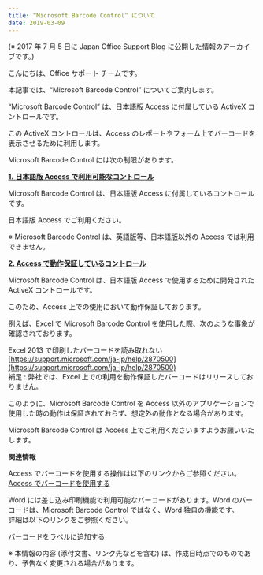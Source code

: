 ```yaml
---
title: “Microsoft Barcode Control” について
date: 2019-03-09
---
```


(※ 2017 年 7 月 5 日に Japan Office Support Blog に公開した情報のアーカイブです。)

こんにちは、Office サポート チームです。

本記事では、“Microsoft Barcode Control” についてご案内します。

  

“Microsoft Barcode Control” は、日本語版 Access に付属している ActiveX コントロールです。  

この ActiveX コントロールは、Access のレポートやフォーム上でバーコードを表示させるために利用します。

  

Microsoft Barcode Control には次の制限があります。  

  

<u>**1\.** **日本語版 Access で利用可能なコントロール**</u>

  

Microsoft Barcode Control は、日本語版 Access に付属しているコントロールです。  

日本語版 Access でご利用ください。

  

※ Microsoft Barcode Control は、英語版等、日本語版以外の Access では利用できません。  

  

<u>**2\. Access で動作保証しているコントロール**</u>

  

Microsoft Barcode Control は、日本語版 Access で使用するために開発された ActiveX コントロールです。  

このため、Access 上での使用において動作保証しております。  

例えば、Excel で Microsoft Barcode Control を使用した際、次のような事象が確認されております。  

  

Excel 2013 で印刷したバーコードを読み取れない  
[https://support.microsoft.com/ja-jp/help/2870500](https://support.microsoft.com/ja-jp/help/2870500)  
補足 : 弊社では、Excel 上での利用を動作保証したバーコードはリリースしておりません。  

  

このように、Microsoft Barcode Control を Access 以外のアプリケーションで使用した時の動作は保証されておらず、想定外の動作となる場合があります。

  

Microsoft Barcode Control は Access 上でご利用くださいますようお願いいたします。  

  

**関連情報**

Access でバーコードを使用する操作は以下のリンクからご参照ください。
[Access でバーコードを使用する](https://support.office.com/ja-jp/article/-c988684b-19b6-47e6-839c-7b62926bc6ee)

  
  

Word には差し込み印刷機能で利用可能なバーコードがあります。Word のバーコードは、Microsoft Barcode Control ではなく、Word 独自の機能です。  
詳細は以下のリンクをご参照ください。  

[バーコードをラベルに追加する](https://support.office.com/ja-jp/article/Add-barcodes-to-labels-495cf789-c9d9-4ea5-8eb9-7299170d4831)

  

  

※ 本情報の内容 (添付文書、リンク先などを含む) は、作成日時点でのものであり、予告なく変更される場合があります。
